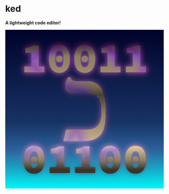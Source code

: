 # ked

**A lightweight code editor!**

![Ked logo](https://raw.githubusercontent.com/idealtitude/ked/main/data/icons/ked-512x512.png)
